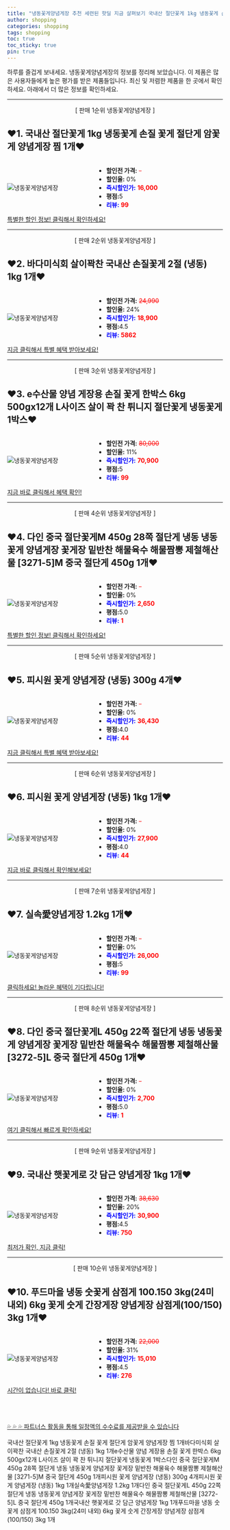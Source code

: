 ```yaml
---
title: "냉동꽃게양념게장 추천 세련된 핫딜 지금 살펴보기 국내산 절단꽃게 1kg 냉동꽃게 손질"
author: shopping
categories: shopping
tags: shopping
toc: true
toc_sticky: true
pin: true
---
```

하루를 즐겁게 보내세요. 냉동꽃게양념게장의 정보를 정리해 보았습니다. 이 제품은 많은 사용자들에게 높은 평가를 받은 제품들입니다. 최신 및 저렴한 제품을 한 곳에서 확인하세요. 아래에서 더 많은 정보를 확인하세요.

---
<p class="toplist" style="margin: 0 auto; display: block; width: fit-content;">[ 판매 1순위 냉동꽃게양념게장 ]</p>

<h2><strong>❤️1. 국내산 절단꽃게 1kg 냉동꽃게 손질 꽃게 절단게 암꽃게 양념게장 찜 1개❤️</strong></h2>

<div style="display: flex; align-items: center;">
    <div style="flex: 0.4;">
        <img src="https://thumbnail8.coupangcdn.com/thumbnails/remote/230x230ex/image/vendor_inventory/54d2/a7c2779e9da055619baf7eb11b9295d0f8cb38c611b700c400266e37a6ec.png" alt="냉동꽃게양념게장" style="max-width: 100%;">
    </div>
    <div style="flex: 0.6; margin-left: 10px;">
        <ul>
            <li><strong>할인전 가격:</strong> <del style="color: red;">-</del></li>
            <li><strong>할인율:</strong> 0%</li>
            <li><span style='color:blue'><strong>즉시할인가:</strong></span> <span style='color:red'><strong>16,000</strong></span></li>
            <li><strong>평점:</strong>5</li>
            <li><span style='color:blue'><strong>리뷰:</strong></span> <span style='color:red'><strong>99</strong></span></li>
        </ul>
    </div>
</div>
<div class="center">
    <a href="https://selin100587001.github.io?lptag=AF9450613&subid=githubio&pageKey=8189978243&traceid=V0-153&itemId=23434827855&vendorItemId=90461748219" class="myButton">
        특별한 할인 정보! 클릭해서 확인하세요!
    </a>
</div>


---
<p class="toplist" style="margin: 0 auto; display: block; width: fit-content;">[ 판매 2순위 냉동꽃게양념게장 ]</p>

<h2><strong>❤️2. 바다미식회 살이꽉찬 국내산 손질꽃게 2절 (냉동) 1kg 1개❤️</strong></h2>

<div style="display: flex; align-items: center;">
    <div style="flex: 0.4;">
        <img src="https://thumbnail7.coupangcdn.com/thumbnails/remote/230x230ex/image/retail/images/1748716677008571-b998c8bf-1a57-41a1-88cb-62ce4c6eb927.jpg" alt="냉동꽃게양념게장" style="max-width: 100%;">
    </div>
    <div style="flex: 0.6; margin-left: 10px;">
        <ul>
            <li><strong>할인전 가격:</strong> <del style="color: red;">24,990</del></li>
            <li><strong>할인율:</strong> 24%</li>
            <li><span style='color:blue'><strong>즉시할인가:</strong></span> <span style='color:red'><strong>18,900</strong></span></li>
            <li><strong>평점:</strong>4.5</li>
            <li><span style='color:blue'><strong>리뷰:</strong></span> <span style='color:red'><strong>5862</strong></span></li>
        </ul>
    </div>
</div>
<div class="center">
    <a href="https://selin100587001.github.io?lptag=AF9450613&subid=githubio&pageKey=7216950686&traceid=V0-153&itemId=18278672773&vendorItemId=85424674675" class="myButton">
        지금 클릭해서 특별 혜택 받아보세요!
    </a>
</div>


---
<p class="toplist" style="margin: 0 auto; display: block; width: fit-content;">[ 판매 3순위 냉동꽃게양념게장 ]</p>

<h2><strong>❤️3. e수산물 양념 게장용 손질 꽃게 한박스 6kg 500gx12개 L사이즈 살이 꽉 찬 튀니지 절단꽃게 냉동꽃게 1박스❤️</strong></h2>

<div style="display: flex; align-items: center;">
    <div style="flex: 0.4;">
        <img src="https://thumbnail10.coupangcdn.com/thumbnails/remote/230x230ex/image/vendor_inventory/b10a/29fc3118a49f430740f00b0bfd873d6edb94fc1521f9e3a757269b171231.jpg" alt="냉동꽃게양념게장" style="max-width: 100%;">
    </div>
    <div style="flex: 0.6; margin-left: 10px;">
        <ul>
            <li><strong>할인전 가격:</strong> <del style="color: red;">80,000</del></li>
            <li><strong>할인율:</strong> 11%</li>
            <li><span style='color:blue'><strong>즉시할인가:</strong></span> <span style='color:red'><strong>70,900</strong></span></li>
            <li><strong>평점:</strong>5</li>
            <li><span style='color:blue'><strong>리뷰:</strong></span> <span style='color:red'><strong>99</strong></span></li>
        </ul>
    </div>
</div>
<div class="center">
    <a href="https://selin100587001.github.io?lptag=AF9450613&subid=githubio&pageKey=8154826001&traceid=V0-153&itemId=23224724278&vendorItemId=90257203705" class="myButton">
        지금 바로 클릭해서 혜택 확인!
    </a>
</div>


---
<p class="toplist" style="margin: 0 auto; display: block; width: fit-content;">[ 판매 4순위 냉동꽃게양념게장 ]</p>

<h2><strong>❤️4. 다인 중국 절단꽃게M 450g 28쪽 절단게 냉동 냉동꽃게 양념게장 꽃게장 밑반찬 해물육수 해물짬뽕 제철해산물 [3271-5]M 중국 절단게 450g 1개❤️</strong></h2>

<div style="display: flex; align-items: center;">
    <div style="flex: 0.4;">
        <img src="https://thumbnail8.coupangcdn.com/thumbnails/remote/230x230ex/image/vendor_inventory/212c/d790ac7b2708c7d0dfab8263242c09c28fba5c4e916f5300e5d80a27c8ba.jpg" alt="냉동꽃게양념게장" style="max-width: 100%;">
    </div>
    <div style="flex: 0.6; margin-left: 10px;">
        <ul>
            <li><strong>할인전 가격:</strong> <del style="color: red;">-</del></li>
            <li><strong>할인율:</strong> 0%</li>
            <li><span style='color:blue'><strong>즉시할인가:</strong></span> <span style='color:red'><strong>2,650</strong></span></li>
            <li><strong>평점:</strong>5.0</li>
            <li><span style='color:blue'><strong>리뷰:</strong></span> <span style='color:red'><strong>1</strong></span></li>
        </ul>
    </div>
</div>
<div class="center">
    <a href="https://selin100587001.github.io?lptag=AF9450613&subid=githubio&pageKey=7612694712&traceid=V0-153&itemId=20165564760&vendorItemId=88688024934" class="myButton">
        특별한 할인 정보! 클릭해서 확인하세요!
    </a>
</div>


---
<p class="toplist" style="margin: 0 auto; display: block; width: fit-content;">[ 판매 5순위 냉동꽃게양념게장 ]</p>

<h2><strong>❤️5. 피시원 꽃게 양념게장 (냉동) 300g 4개❤️</strong></h2>

<div style="display: flex; align-items: center;">
    <div style="flex: 0.4;">
        <img src="https://thumbnail7.coupangcdn.com/thumbnails/remote/230x230ex/image/retail/images/93b5042b-0f83-43da-a2a9-b089b84192726701475111630161011.png" alt="냉동꽃게양념게장" style="max-width: 100%;">
    </div>
    <div style="flex: 0.6; margin-left: 10px;">
        <ul>
            <li><strong>할인전 가격:</strong> <del style="color: red;">-</del></li>
            <li><strong>할인율:</strong> 0%</li>
            <li><span style='color:blue'><strong>즉시할인가:</strong></span> <span style='color:red'><strong>36,430</strong></span></li>
            <li><strong>평점:</strong>4.0</li>
            <li><span style='color:blue'><strong>리뷰:</strong></span> <span style='color:red'><strong>44</strong></span></li>
        </ul>
    </div>
</div>
<div class="center">
    <a href="https://selin100587001.github.io?lptag=AF9450613&subid=githubio&pageKey=7518764632&traceid=V0-153&itemId=19790114606&vendorItemId=86892741491" class="myButton">
        지금 클릭해서 특별 혜택 받아보세요!
    </a>
</div>


---
<p class="toplist" style="margin: 0 auto; display: block; width: fit-content;">[ 판매 6순위 냉동꽃게양념게장 ]</p>

<h2><strong>❤️6. 피시원 꽃게 양념게장 (냉동) 1kg 1개❤️</strong></h2>

<div style="display: flex; align-items: center;">
    <div style="flex: 0.4;">
        <img src="https://thumbnail6.coupangcdn.com/thumbnails/remote/230x230ex/image/rs_quotation_api/i5drnhzy/38d53c85d8e742a7b51b1def6284daf1.jpg" alt="냉동꽃게양념게장" style="max-width: 100%;">
    </div>
    <div style="flex: 0.6; margin-left: 10px;">
        <ul>
            <li><strong>할인전 가격:</strong> <del style="color: red;">-</del></li>
            <li><strong>할인율:</strong> 0%</li>
            <li><span style='color:blue'><strong>즉시할인가:</strong></span> <span style='color:red'><strong>27,900</strong></span></li>
            <li><strong>평점:</strong>4.0</li>
            <li><span style='color:blue'><strong>리뷰:</strong></span> <span style='color:red'><strong>44</strong></span></li>
        </ul>
    </div>
</div>
<div class="center">
    <a href="https://selin100587001.github.io?lptag=AF9450613&subid=githubio&pageKey=7518764632&traceid=V0-153&itemId=19715770240&vendorItemId=86820028573" class="myButton">
        지금 바로 클릭해서 확인해보세요!
    </a>
</div>


---
<p class="toplist" style="margin: 0 auto; display: block; width: fit-content;">[ 판매 7순위 냉동꽃게양념게장 ]</p>

<h2><strong>❤️7. 실속愛양념게장 1.2kg 1개❤️</strong></h2>

<div style="display: flex; align-items: center;">
    <div style="flex: 0.4;">
        <img src="https://thumbnail10.coupangcdn.com/thumbnails/remote/230x230ex/image/vendor_inventory/34a3/ba974939bb37b37f74abb00349d7b0f45bea13d74b87d4d27038b9dfab14.jpg" alt="냉동꽃게양념게장" style="max-width: 100%;">
    </div>
    <div style="flex: 0.6; margin-left: 10px;">
        <ul>
            <li><strong>할인전 가격:</strong> <del style="color: red;">-</del></li>
            <li><strong>할인율:</strong> 0%</li>
            <li><span style='color:blue'><strong>즉시할인가:</strong></span> <span style='color:red'><strong>26,000</strong></span></li>
            <li><strong>평점:</strong>5</li>
            <li><span style='color:blue'><strong>리뷰:</strong></span> <span style='color:red'><strong>99</strong></span></li>
        </ul>
    </div>
</div>
<div class="center">
    <a href="https://selin100587001.github.io?lptag=AF9450613&subid=githubio&pageKey=7801816536&traceid=V0-153&itemId=18406432771&vendorItemId=85549023764" class="myButton">
        클릭하세요! 놀라운 혜택이 기다립니다!
    </a>
</div>


---
<p class="toplist" style="margin: 0 auto; display: block; width: fit-content;">[ 판매 8순위 냉동꽃게양념게장 ]</p>

<h2><strong>❤️8. 다인 중국 절단꽃게L 450g 22쪽 절단게 냉동 냉동꽃게 양념게장 꽃게장 밑반찬 해물육수 해물짬뽕 제철해산물 [3272-5]L 중국 절단게 450g 1개❤️</strong></h2>

<div style="display: flex; align-items: center;">
    <div style="flex: 0.4;">
        <img src="https://thumbnail9.coupangcdn.com/thumbnails/remote/230x230ex/image/vendor_inventory/8ee3/0ef31f5513cbe01c158b973652bf588bf3801a1100759cf7870941c51b7a.jpg" alt="냉동꽃게양념게장" style="max-width: 100%;">
    </div>
    <div style="flex: 0.6; margin-left: 10px;">
        <ul>
            <li><strong>할인전 가격:</strong> <del style="color: red;">-</del></li>
            <li><strong>할인율:</strong> 0%</li>
            <li><span style='color:blue'><strong>즉시할인가:</strong></span> <span style='color:red'><strong>2,700</strong></span></li>
            <li><strong>평점:</strong>5.0</li>
            <li><span style='color:blue'><strong>리뷰:</strong></span> <span style='color:red'><strong>1</strong></span></li>
        </ul>
    </div>
</div>
<div class="center">
    <a href="https://selin100587001.github.io?lptag=AF9450613&subid=githubio&pageKey=7612695619&traceid=V0-153&itemId=20165568984&vendorItemId=88688011289" class="myButton">
        여기 클릭해서 빠르게 확인하세요!
    </a>
</div>


---
<p class="toplist" style="margin: 0 auto; display: block; width: fit-content;">[ 판매 9순위 냉동꽃게양념게장 ]</p>

<h2><strong>❤️9. 국내산 햇꽃게로 갓 담근 양념게장 1kg 1개❤️</strong></h2>

<div style="display: flex; align-items: center;">
    <div style="flex: 0.4;">
        <img src="https://thumbnail7.coupangcdn.com/thumbnails/remote/230x230ex/image/retail/images/2022/09/22/15/9/35278fee-2919-4f69-bb0b-2bdc444e96d9.jpg" alt="냉동꽃게양념게장" style="max-width: 100%;">
    </div>
    <div style="flex: 0.6; margin-left: 10px;">
        <ul>
            <li><strong>할인전 가격:</strong> <del style="color: red;">38,630</del></li>
            <li><strong>할인율:</strong> 20%</li>
            <li><span style='color:blue'><strong>즉시할인가:</strong></span> <span style='color:red'><strong>30,900</strong></span></li>
            <li><strong>평점:</strong>4.5</li>
            <li><span style='color:blue'><strong>리뷰:</strong></span> <span style='color:red'><strong>750</strong></span></li>
        </ul>
    </div>
</div>
<div class="center">
    <a href="https://selin100587001.github.io?lptag=AF9450613&subid=githubio&pageKey=6811692792&traceid=V0-153&itemId=16116369541&vendorItemId=83313270564" class="myButton">
        최저가 확인, 지금 클릭!
    </a>
</div>


---
<p class="toplist" style="margin: 0 auto; display: block; width: fit-content;">[ 판매 10순위 냉동꽃게양념게장 ]</p>

<h2><strong>❤️10. 푸드마을 냉동 숫꽃게 삼점게 100.150 3kg(24미 내외) 6kg 꽃게 숫게 간장게장 양념게장 삼점게(100/150) 3kg 1개❤️</strong></h2>

<div style="display: flex; align-items: center;">
    <div style="flex: 0.4;">
        <img src="https://thumbnail8.coupangcdn.com/thumbnails/remote/230x230ex/image/vendor_inventory/0437/084542c9220b01bc28ffc4fcdd0c72c91ff6e355de441f66b226d66665ac.jpg" alt="냉동꽃게양념게장" style="max-width: 100%;">
    </div>
    <div style="flex: 0.6; margin-left: 10px;">
        <ul>
            <li><strong>할인전 가격:</strong> <del style="color: red;">22,000</del></li>
            <li><strong>할인율:</strong> 31%</li>
            <li><span style='color:blue'><strong>즉시할인가:</strong></span> <span style='color:red'><strong>15,010</strong></span></li>
            <li><strong>평점:</strong>4.5</li>
            <li><span style='color:blue'><strong>리뷰:</strong></span> <span style='color:red'><strong>276</strong></span></li>
        </ul>
    </div>
</div>
<div class="center">
    <a href="https://selin100587001.github.io?lptag=AF9450613&subid=githubio&pageKey=1624404560&traceid=V0-153&itemId=20263387863&vendorItemId=72322175655" class="myButton">
        시간이 없습니다! 바로 클릭!
    </a>
</div>

<br><br><br>[💦 💦 💦 파트너스 활동을 통해 일정액의 수수료를 제공받을 수 있습니다](https://link.coupang.com/a/bcpT2c)<br><br>국내산 절단꽃게 1kg 냉동꽃게 손질 꽃게 절단게 암꽃게 양념게장 찜 1개바다미식회 살이꽉찬 국내산 손질꽃게 2절 (냉동) 1kg 1개e수산물 양념 게장용 손질 꽃게 한박스 6kg 500gx12개 L사이즈 살이 꽉 찬 튀니지 절단꽃게 냉동꽃게 1박스다인 중국 절단꽃게M 450g 28쪽 절단게 냉동 냉동꽃게 양념게장 꽃게장 밑반찬 해물육수 해물짬뽕 제철해산물 [3271-5]M 중국 절단게 450g 1개피시원 꽃게 양념게장 (냉동) 300g 4개피시원 꽃게 양념게장 (냉동) 1kg 1개실속愛양념게장 1.2kg 1개다인 중국 절단꽃게L 450g 22쪽 절단게 냉동 냉동꽃게 양념게장 꽃게장 밑반찬 해물육수 해물짬뽕 제철해산물 [3272-5]L 중국 절단게 450g 1개국내산 햇꽃게로 갓 담근 양념게장 1kg 1개푸드마을 냉동 숫꽃게 삼점게 100.150 3kg(24미 내외) 6kg 꽃게 숫게 간장게장 양념게장 삼점게(100/150) 3kg 1개